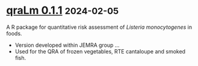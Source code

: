 
# [qraLm 0.1.1](https://vcadavez.github.io/qraLm/releases/tag/v.0.1.1) <small>2024-02-05</small>

A R package for quantitative risk assessment of *Listeria monocytogenes*
in foods.

- Version developed within JEMRA group …
- Used for the QRA of frozen vegetables, RTE cantaloupe and smoked fish.
